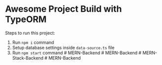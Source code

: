 # Awesome Project Build with TypeORM

Steps to run this project:

1. Run `npm i` command
2. Setup database settings inside `data-source.ts` file
3. Run `npm start` command
#   M E R N - B a c k e n d  
 #   M E R N - B a c k e n d  
 #   M E R N - S t a c k - B a c k e n d  
 #   M E R N - B a c k e n d  
 